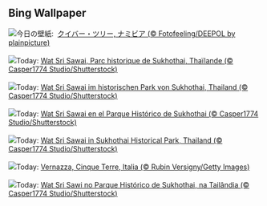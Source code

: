 ## Bing Wallpaper
![](https://www.bing.com/th?id=OHR.AloeDichotomum_JA-JP2481369181_UHD.jpg&w=1000)今日の壁紙: &nbsp;[クイバー・ツリー, ナミビア (© Fotofeeling/DEEPOL by plainpicture)](https://www.bing.com/th?id=OHR.AloeDichotomum_JA-JP2481369181_UHD.jpg)
<br><br/>
![](https://www.bing.com/th?id=OHR.WatSriSawai_FR-FR6804204523_UHD.jpg&w=1000)Today: [Wat Sri Sawai, Parc historique de Sukhothai, Thaïlande (© Casper1774 Studio/Shutterstock)](https://www.bing.com/th?id=OHR.WatSriSawai_FR-FR6804204523_UHD.jpg)
<br><br/>
![](https://www.bing.com/th?id=OHR.WatSriSawai_DE-DE3655938171_UHD.jpg&w=1000)Today: [Wat Sri Sawai im historischen Park von Sukhothai, Thailand (© Casper1774 Studio/Shutterstock)](https://www.bing.com/th?id=OHR.WatSriSawai_DE-DE3655938171_UHD.jpg)
<br><br/>
![](https://www.bing.com/th?id=OHR.WatSriSawai_ES-ES1359599077_UHD.jpg&w=1000)Today: [Wat Sri Sawai en el Parque Histórico de Sukhothai (© Casper1774 Studio/Shutterstock)](https://www.bing.com/th?id=OHR.WatSriSawai_ES-ES1359599077_UHD.jpg)
<br><br/>
![](https://www.bing.com/th?id=OHR.WatSriSawai_EN-GB7423413292_UHD.jpg&w=1000)Today: [Wat Sri Sawai in Sukhothai Historical Park, Thailand (© Casper1774 Studio/Shutterstock)](https://www.bing.com/th?id=OHR.WatSriSawai_EN-GB7423413292_UHD.jpg)
<br><br/>
![](https://www.bing.com/th?id=OHR.ItalyCinqueTerre_IT-IT2256387382_UHD.jpg&w=1000)Today: [Vernazza, Cinque Terre, Italia (© Rubin Versigny/Getty Images)](https://www.bing.com/th?id=OHR.ItalyCinqueTerre_IT-IT2256387382_UHD.jpg)
<br><br/>
![](https://www.bing.com/th?id=OHR.WatSriSawai_PT-BR6731580628_UHD.jpg&w=1000)Today: [Wat Sri Sawi no Parque Histórico de Sukhothai, na Tailândia (© Casper1774 Studio/Shutterstock)](https://www.bing.com/th?id=OHR.WatSriSawai_PT-BR6731580628_UHD.jpg)
<br><br/>
